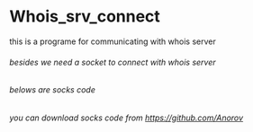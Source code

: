 # Whois_srv_connect
this is a programe for communicating with whois server
###### besides we need a socket to connect with whois server

###### belows are socks code 
###### you can download socks code from https://github.com/Anorov
